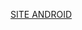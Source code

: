 <a href="https://igorrramalho.github.io/ProjetosJavaScript/Geral/SITE%20ANDROID/site.html ">SITE ANDROID</a>
